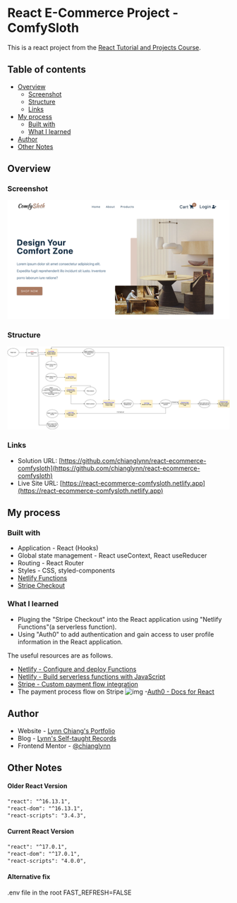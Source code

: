 # React E-Commerce Project - ComfySloth

This is a react project from the [React Tutorial and Projects Course](https://www.udemy.com/course/react-tutorial-and-projects-course/).

## Table of contents

- [Overview](#overview)
  - [Screenshot](#screenshot)
  - [Structure](#structure)
  - [Links](#links)
- [My process](#my-process)
  - [Built with](#built-with)
  - [What I learned](#what-i-learned)
- [Author](#author)
- [Other Notes](#other-notes)

## Overview

### Screenshot

![img](https://github.com/chianglynn/react-ecommerce-comfysloth/blob/main/src/screenshot/screenshot.png?raw=true)


### Structure

![img](https://github.com/chianglynn/react-ecommerce-comfysloth/blob/main/structure.png?raw=true)

### Links

- Solution URL: [https://github.com/chianglynn/react-ecommerce-comfysloth](https://github.com/chianglynn/react-ecommerce-comfysloth)
- Live Site URL: [https://react-ecommerce-comfysloth.netlify.app](https://react-ecommerce-comfysloth.netlify.app)

## My process

### Built with

- Application - React (Hooks)
- Global state management - React useContext, React useReducer
- Routing - React Router
- Styles - CSS, styled-components
- [Netlify Functions](https://www.netlify.com/products/functions/)
- [Stripe Checkout](https://stripe.com/docs/payments/checkout)

### What I learned

- Pluging the "Stripe Checkout" into the React application using "Netlify Functions"(a serverless function).
- Using "Auth0" to add authentication and gain access to user profile information in the React application.

The useful resources are as follows.

- [Netlify - Configure and deploy Functions](https://docs.netlify.com/functions/configure-and-deploy/)
- [Netlify - Build serverless functions with JavaScript
](https://docs.netlify.com/functions/build-with-javascript/)
- [Stripe - Custom payment flow integration](https://stripe.com/docs/payments/integration-builder)
- The payment process flow on Stripe
![img](https://stripe.com/docs/security/data-migrations/imports)
-[Auth0 - Docs for React](https://auth0.com/docs/quickstart/spa/react)

## Author

- Website - [Lynn Chiang's Portfolio](https://chianglynn.github.io/personal-website/)
- Blog - [Lynn's Self-taught Records](https://lynnchiang.wordpress.com/)
- Frontend Mentor - [@chianglynn](https://www.frontendmentor.io/profile/chianglynn)

## Other Notes

#### Older React Version

```
"react": "^16.13.1",
"react-dom": "^16.13.1",
"react-scripts": "3.4.3",
```

#### Current React Version

```
"react": "^17.0.1",
"react-dom": "^17.0.1",
"react-scripts": "4.0.0",
```

#### Alternative fix

.env file in the root
FAST_REFRESH=FALSE
